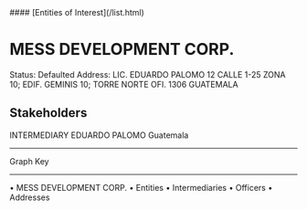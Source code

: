<link rel="stylesheet" type="text/css" href="../../assets/style.css">
#### [Entities of Interest](/list.html)

# MESS DEVELOPMENT CORP.
Status: Defaulted
Address: LIC. EDUARDO PALOMO  12 CALLE 1-25 ZONA 10; EDIF. GEMINIS 10; TORRE NORTE OFI. 1306 GUATEMALA

## Stakeholders
INTERMEDIARY
EDUARDO PALOMO
Guatemala




---



<div class="legend">
Graph Key
<hr>
<span class="focus">• MESS DEVELOPMENT CORP.</span>
<span class="entity">• Entities</span>
<span class="intermediary">• Intermediaries</span>
<span class="officer">• Officers</span>
<span class="address">• Addresses</span>
</div>


<img src="http://eoi-graphs.s3-website-eu-west-1.amazonaws.com/MESS_DEVELOPMENT_CORP..png" alt="">

